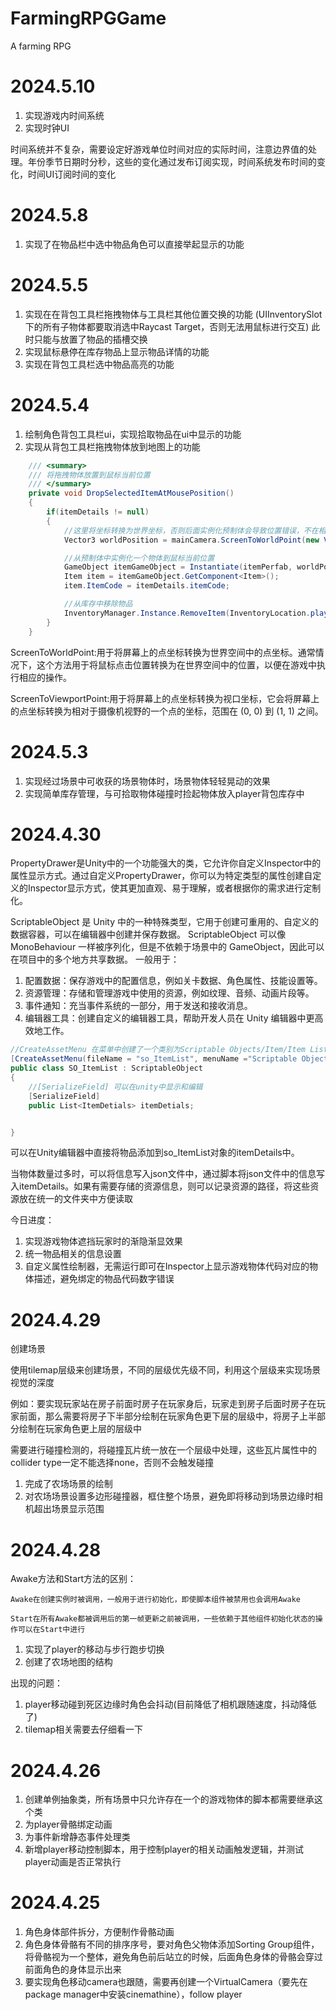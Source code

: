 # FarmingRPGGame
 A farming RPG 
 
  <H1>2024.5.10</H1>

  1. 实现游戏内时间系统
  2. 实现时钟UI
   
   时间系统并不复杂，需要设定好游戏单位时间对应的实际时间，注意边界值的处理。年份季节日期时分秒，这些的变化通过发布订阅实现，时间系统发布时间的变化，时间UI订阅时间的变化

  <H1>2024.5.8</H1>
  
  1. 实现了在物品栏中选中物品角色可以直接举起显示的功能

  <H1>2024.5.5</H1>

  1. 实现在在背包工具栏拖拽物体与工具栏其他位置交换的功能 (UIInventorySlot下的所有子物体都要取消选中Raycast Target，否则无法用鼠标进行交互)  此时只能与放置了物品的插槽交换
  2. 实现鼠标悬停在库存物品上显示物品详情的功能
  3. 实现在背包工具栏选中物品高亮的功能

 <H1>2024.5.4</H1>

 1. 绘制角色背包工具栏ui，实现拾取物品在ui中显示的功能
 2. 实现从背包工具栏拖拽物体放到地图上的功能


```c#
    /// <summary>
    /// 将拖拽物体放置到鼠标当前位置
    /// </summary>
    private void DropSelectedItemAtMousePosition()
    {
        if(itemDetails != null)
        {
            //这里将坐标转换为世界坐标，否则后面实例化预制体会导致位置错误，不在相机范围内显示
            Vector3 worldPosition = mainCamera.ScreenToWorldPoint(new Vector3(Input.mousePosition.x, Input.mousePosition.y, -mainCamera.transform.position.z));

            //从预制体中实例化一个物体到鼠标当前位置
            GameObject itemGameObject = Instantiate(itemPerfab, worldPosition, Quaternion.identity, parentItem);
            Item item = itemGameObject.GetComponent<Item>();
            item.ItemCode = itemDetails.itemCode;

            //从库存中移除物品
            InventoryManager.Instance.RemoveItem(InventoryLocation.player,item.ItemCode);
        }
    }
```
ScreenToWorldPoint:用于将屏幕上的点坐标转换为世界空间中的点坐标。通常情况下，这个方法用于将鼠标点击位置转换为在世界空间中的位置，以便在游戏中执行相应的操作。

ScreenToViewportPoint:用于将屏幕上的点坐标转换为视口坐标，它会将屏幕上的点坐标转换为相对于摄像机视野的一个点的坐标，范围在 (0, 0) 到 (1, 1) 之间。

<H1>2024.5.3</H1>

1. 实现经过场景中可收获的场景物体时，场景物体轻轻晃动的效果
2. 实现简单库存管理，与可拾取物体碰撞时捡起物体放入player背包库存中


<H1>2024.4.30</H1>

PropertyDrawer是Unity中的一个功能强大的类，它允许你自定义Inspector中的属性显示方式。通过自定义PropertyDrawer，你可以为特定类型的属性创建自定义的Inspector显示方式，使其更加直观、易于理解，或者根据你的需求进行定制化。

ScriptableObject 是 Unity 中的一种特殊类型，它用于创建可重用的、自定义的数据容器，可以在编辑器中创建并保存数据。
ScriptableObject 可以像 MonoBehaviour 一样被序列化，但是不依赖于场景中的 GameObject，因此可以在项目中的多个地方共享数据。
一般用于：

1. 配置数据：保存游戏中的配置信息，例如关卡数据、角色属性、技能设置等。
2. 资源管理：存储和管理游戏中使用的资源，例如纹理、音频、动画片段等。
3. 事件通知：充当事件系统的一部分，用于发送和接收消息。
4. 编辑器工具：创建自定义的编辑器工具，帮助开发人员在 Unity 编辑器中更高效地工作。

```c#
//CreateAssetMenu 在菜单中创建了一个类别为Scriptable Objects/Item/Item List的对象，默认名字是so_ItemList：
[CreateAssetMenu(fileName = "so_ItemList", menuName ="Scriptable Objects/Item/Item List")]
public class SO_ItemList : ScriptableObject
{
    //[SerializeField] 可以在unity中显示和编辑
    [SerializeField]
    public List<ItemDetials> itemDetials;


}
```
可以在Unity编辑器中直接将物品添加到so_ItemList对象的itemDetails中。

当物体数量过多时，可以将信息写入json文件中，通过脚本将json文件中的信息写入itemDetails。如果有需要存储的资源信息，则可以记录资源的路径，将这些资源放在统一的文件夹中方便读取


今日进度：

 1. 实现游戏物体遮挡玩家时的渐隐渐显效果
 2. 统一物品相关的信息设置
 3. 自定义属性绘制器，无需运行即可在Inspector上显示游戏物体代码对应的物体描述，避免绑定的物品代码数字错误

<H1>2024.4.29</H1>
创建场景 

使用tilemap层级来创建场景，不同的层级优先级不同，利用这个层级来实现场景视觉的深度

例如：要实现玩家站在房子前面时房子在玩家身后，玩家走到房子后面时房子在玩家前面，那么需要将房子下半部分绘制在玩家角色更下层的层级中，将房子上半部分绘制在玩家角色更上层的层级中

需要进行碰撞检测的，将碰撞瓦片统一放在一个层级中处理，这些瓦片属性中的collider type一定不能选择none，否则不会触发碰撞

1. 完成了农场场景的绘制
2. 对农场场景设置多边形碰撞器，框住整个场景，避免即将移动到场景边缘时相机超出场景显示范围

 <H1>2024.4.28</H1>
 Awake方法和Start方法的区别：
  
    Awake在创建实例时被调用，一般用于进行初始化，即使脚本组件被禁用也会调用Awake

    Start在所有Awake都被调用后的第一帧更新之前被调用，一些依赖于其他组件初始化状态的操作可以在Start中进行

1. 实现了player的移动与步行跑步切换
2. 创建了农场地图的结构

 
 出现的问题：

 1. player移动碰到死区边缘时角色会抖动(目前降低了相机跟随速度，抖动降低了)
 2. tilemap相关需要去仔细看一下

 <H1>2024.4.26</H1>

1. 创建单例抽象类，所有场景中只允许存在一个的游戏物体的脚本都需要继承这个类
2. 为player骨骼绑定动画
3. 为事件新增静态事件处理类
4. 新增player移动控制脚本，用于控制player的相关动画触发逻辑，并测试player动画是否正常执行



 <H1>2024.4.25</H1>

 1. 角色身体部件拆分，方便制作骨骼动画
 2. 角色身体骨骼有不同的排序序号，要对角色父物体添加Sorting Group组件，将骨骼视为一个整体，避免角色前后站立的时候，后面角色身体的骨骼会穿过前面角色的身体显示出来
 3. 要实现角色移动camera也跟随，需要再创建一个VirtualCamera（要先在package manager中安装cinemathine），follow player
